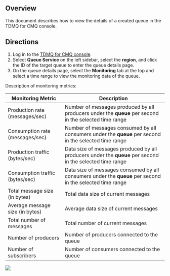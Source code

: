 ## Overview

This document describes how to view the details of a created queue in the TDMQ for CMQ console.

## Directions

1. Log in to the [TDMQ for CMQ console](https://console.cloud.tencent.com/tdmq/cmq-queue).
2. Select **Queue Service** on the left sidebar, select the **region**, and click the ID of the target queue to enter the queue details page.
3. On the queue details page, select the **Monitoring** tab at the top and select a time range to view the monitoring data of the queue.

Description of monitoring metrics:

| Monitoring Metric | Description |
| -------------------- | ------------------------------------------------------------ |
| Production rate (messages/sec) | Number of messages produced by all producers under the **queue** per second in the selected time range |
| Consumption rate (messages/sec) | Number of messages consumed by all consumers under the **queue** per second in the selected time range |
| Production traffic (bytes/sec) | Data size of messages produced by all producers under the **queue** per second in the selected time range |
| Consumption traffic (bytes/sec) | Data size of messages consumed by all consumers under the **queue** per second in the selected time range |
| Total message size (in bytes) | Total data size of current messages |
| Average message size (in bytes) | Average data size of current messages |
| Total number of messages | Total number of current messages |
| Number of producers	 | Number of producers connected to the queue |
| Number of subscribers	 | Number of consumers connected to the queue |

![](https://main.qcloudimg.com/raw/aafd54c1328c3ad12f51b91504907af5.png)
